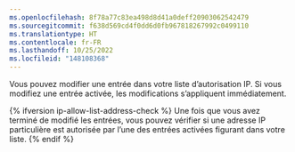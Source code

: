 ```yaml
---
ms.openlocfilehash: 8f78a77c83ea498d8d41a0deff20903062542479
ms.sourcegitcommit: f638d569cd4f0dd6d0fb967818267992c0499110
ms.translationtype: HT
ms.contentlocale: fr-FR
ms.lasthandoff: 10/25/2022
ms.locfileid: "148108368"
---
```

Vous pouvez modifier une entrée dans votre liste d’autorisation IP. Si vous modifiez une entrée activée, les modifications s’appliquent immédiatement. 

{% ifversion ip-allow-list-address-check %} Une fois que vous avez terminé de modifié les entrées, vous pouvez vérifier si une adresse IP particulière est autorisée par l’une des entrées activées figurant dans votre liste.
{% endif %}

